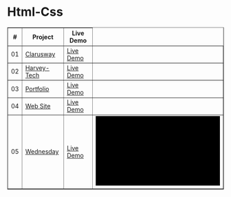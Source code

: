 # Html-Css
<table border="1">
<thead>
<tr>
<th align="center">#</th>
<th>Project</th>
<th>Live Demo</th>
</tr>
</thead>
<tbody>
<tr>
<td align="center">01</td>
<td><a href="https://github.com/Yalcinesra/Bootstrap-Sass/tree/main/Clarusway">Clarusway</a></td>
<td><a href="https://yalcinesra.github.io/Bootstrap-Sass/Clarusway" target="_blank">Live Demo</a></td>
<td><img src="https://github.com/Yalcinesra/Bootstrap-Sass/blob/main/Clarusway/img/img/NewGIF%20(1).gif" alt="" ></td>
</tr>
<tr>
<td align="center">02</td>
<td><a href="https://github.com/Yalcinesra/Bootstrap-Sass/tree/main/Harvey-Tech">Harvey-Tech</a></td>
<td><a href="https://yalcinesra.github.io/Bootstrap-Sass/Harvey-Tech/" target="_blank">Live Demo</a></td>
<td><img src="https://github.com/Yalcinesra/Bootstrap-Sass/blob/main/Harvey-Tech/img/NewGIF%20(1).gif" alt="" ></td>
</tr>
<tr>
<td align="center">03</td>
<td><a href="https://github.com/Yalcinesra/Bootstrap-Sass/tree/main/Portfolio">Portfolio</a></td>
<td><a href="https://yalcinesra.github.io/Bootstrap-Sass/Portfolio"target="_blank">Live Demo</a></td>
<td><img src="https://github.com/Yalcinesra/Bootstrap-Sass/blob/main/Portfolio/img/NewGIF%20(1).gif" alt="" ></td></tr>
<tr>
<td align="center">04</td>
<td><a href="https://github.com/Yalcinesra/Bootstrap-Sass/tree/main/WebSite">Web Site</a></td>
<td><a href="https://yalcinesra.github.io/Bootstrap-Sass/WebSite"target="_blank">Live Demo</a></td>
<td><img src="https://github.com/Yalcinesra/Bootstrap-Sass/blob/main/WebSite/img/NewGIF%20(1).gif" alt="" ></td></tr>
<tr>
<td align="center">05</td>
<td><a href="https://github.com/Yalcinesra/Bootstrap-Sass/tree/main/Wednesday">Wednesday</a></td>
<td><a href="https://yalcinesra.github.io/Bootstrap-Sass/Wednesday"target="_blank">Live Demo</a></td>
<td><img src="https://github.com/Yalcinesra/Bootstrap-Sass/blob/main/Wednesday/img/NewGIF%20(1).gif" alt="" ></td>
</tr>


</tbody>
</table>
